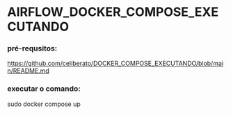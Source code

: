 # AIRFLOW_DOCKER_COMPOSE_EXECUTANDO

### pré-requsitos:
https://github.com/celiberato/DOCKER_COMPOSE_EXECUTANDO/blob/main/README.md

### executar o comando:

sudo docker compose up
